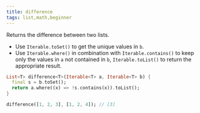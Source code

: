 ```yaml
---
title: difference
tags: list,math,beginner
---
```


Returns the difference between two lists.

- Use `Iterable.toSet()` to get the unique values in `b`.
- Use `Iterable.where()` in combination with `Iterable.contains()` to keep only the values in `a` not contained in `b`, `Iterable.toList()` to return the appropriate result.

```dart
List<T> difference<T>(Iterable<T> a, Iterable<T> b) {
  final s = b.toSet();
  return a.where((x) => !s.contains(x)).toList();
}
```

```dart
difference([1, 2, 3], [1, 2, 4]); // [3]
```
